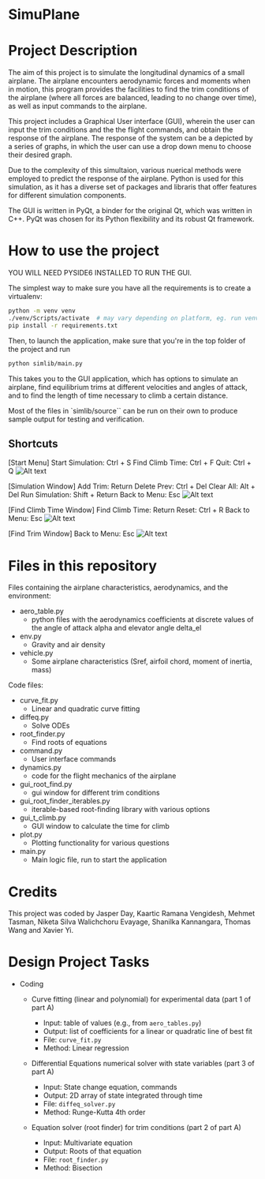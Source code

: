 # SimuPlane

# Project Description
The aim of this project is to simulate the longitudinal dynamics of a small airplane. The airplane encounters aerodynamic forces and moments when in motion, this program provides the facilities to find the trim conditions of the airplane (where all forces are balanced, leading to no change over time), as well as  input commands to the airplane.

This project includes a Graphical User interface (GUI), wherein the user can input the trim conditions and the the flight commands, and obtain the response of the airplane. The response of the system can be a depicted by a series of graphs, in which the user can use a drop down menu to choose their desired graph.

Due to the complexity of this simultaion, various nuerical methods were employed to predict the response of the airplane. Python is used for this simulation, as it has a diverse set of packages and libraris that offer features for different simulation components.  

The GUI is written in PyQt, a binder for the original Qt, which was written in C++. PyQt was chosen for its Python flexibility and its robust Qt framework.

# How to use the project

YOU WILL NEED PYSIDE6 INSTALLED TO RUN THE GUI.

The simplest way to make sure you have all the requirements is to create a virtualenv:

```sh
python -m venv venv
./venv/Scripts/activate  # may vary depending on platform, eg. run venv/bin/activate.sh on linux
pip install -r requirements.txt
```

Then, to launch the application, make sure that you're in the top folder of the project and run

```sh
python simlib/main.py
```

This takes you to the GUI application, which has options to simulate an airplane, find equilibrium trims at different velocities and angles of attack, and to find the length of time necessary to climb a certain distance.

Most of the files in `simlib/source`` can be run on their own to produce sample output for testing and verification.

## Shortcuts 
[Start Menu]
Start Simulation: Ctrl + S
Find Climb Time: Ctrl + F
Quit: Ctrl + Q
![Alt text](image.png)

[Simulation Window]
Add Trim: Return
Delete Prev: Ctrl + Del
Clear All: Alt + Del
Run Simulation: Shift + Return
Back to Menu: Esc
![Alt text](image-1.png)

[Find Climb Time Window]
Find Climb Time: Return
Reset: Ctrl + R
Back to Menu: Esc
![Alt text](image-2.png)

[Find Trim Window]
Back to Menu: Esc
![Alt text](image-3.png)

# Files in this repository

Files containing the airplane characteristics, aerodynamics, and the environment:
- aero_table.py
    - python files with the aerodynamics coefficients at discrete values of the angle of attack alpha and elevator angle delta_el
- env.py
    - Gravity and air density
- vehicle.py
    - Some airplane characteristics (Sref, airfoil chord, moment of inertia, mass) 

Code files:
- curve_fit.py
    - Linear and quadratic curve fitting
- diffeq.py
    - Solve ODEs
- root_finder.py
    - Find roots of equations
- command.py
    - User interface commands
- dynamics.py
    - code for the flight mechanics of the airplane
- gui_root_find.py
    - gui window for different trim conditions
- gui_root_finder_iterables.py
    - iterable-based root-finding library with various options
- gui_t_climb.py
    - GUI window to calculate the time for climb
- plot.py
    - Plotting functionality for various questions
- main.py
    - Main logic file, run to start the application




# Credits
This project was coded by Jasper Day, Kaartic Ramana Vengidesh, Mehmet Tasman, Niketa Silva Walichchoru Evayage, Shanilka Kannangara, Thomas Wang and Xavier Yi.
# Design Project Tasks

- Coding
    - Curve fitting (linear and polynomial) for experimental data (part 1 of part A)
        - Input: table of values (e.g., from `aero_tables.py`)
        - Output: list of coefficients for a linear or quadratic line of best fit
        - File: `curve_fit.py`
        - Method: Linear regression

    - Differential Equations numerical solver with state variables (part 3 of part A)
        - Input: State change equation, commands
        - Output: 2D array of state integrated through time
        - File: `diffeq_solver.py`
        - Method: Runge-Kutta 4th order

    - Equation solver (root finder) for trim conditions (part 2 of part A)
        - Input: Multivariate equation
        - Output: Roots of that equation
        - File: `root_finder.py`
        - Method: Bisection
